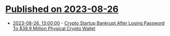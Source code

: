 # [Published on 2023-08-26](index.md)

* [2023-08-26, 13:00:00](https://slashdot.org/story/23/08/26/0318207/crypto-startup-bankrupt-after-losing-password-to-389-million-physical-crypto-wallet?utm_source=rss1.0mainlinkanon&utm_medium=feed) - [Crypto Startup Bankrupt After Losing Password To $38.9 Million Physical Crypto Wallet](https://slashdot.org/story/23/08/26/0318207/crypto-startup-bankrupt-after-losing-password-to-389-million-physical-crypto-wallet?utm_source=rss1.0mainlinkanon&utm_medium=feed)
